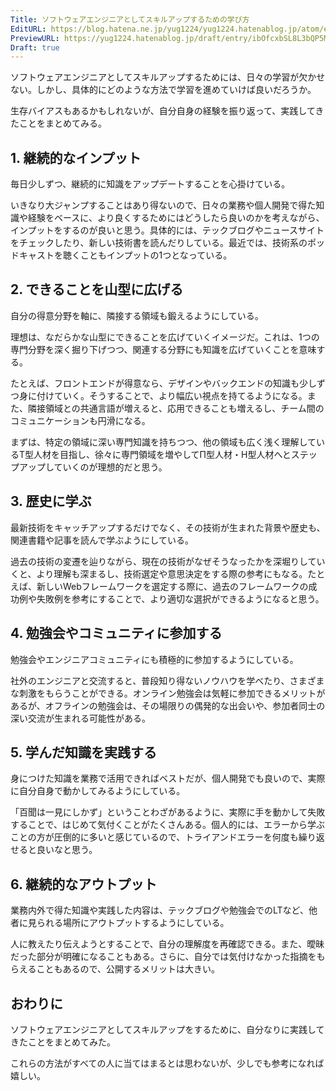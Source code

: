 ```yaml
---
Title: ソフトウェアエンジニアとしてスキルアップするための学び方
EditURL: https://blog.hatena.ne.jp/yug1224/yug1224.hatenablog.jp/atom/entry/6802418398331483182
PreviewURL: https://yug1224.hatenablog.jp/draft/entry/ibOfcxbSL8L3bQP5MJcmtdEH_jI
Draft: true
---
```


ソフトウェアエンジニアとしてスキルアップするためには、日々の学習が欠かせない。しかし、具体的にどのような方法で学習を進めていけば良いだろうか。

生存バイアスもあるかもしれないが、自分自身の経験を振り返って、実践してきたことをまとめてみる。

## 1. 継続的なインプット

毎日少しずつ、継続的に知識をアップデートすることを心掛けている。

いきなり大ジャンプすることはあり得ないので、日々の業務や個人開発で得た知識や経験をベースに、より良くするためにはどうしたら良いのかを考えながら、インプットをするのが良いと思う。具体的には、テックブログやニュースサイトをチェックしたり、新しい技術書を読んだりしている。最近では、技術系のポッドキャストを聴くこともインプットの1つとなっている。

## 2. できることを山型に広げる

自分の得意分野を軸に、隣接する領域も鍛えるようにしている。

理想は、なだらかな山型にできることを広げていくイメージだ。これは、1つの専門分野を深く掘り下げつつ、関連する分野にも知識を広げていくことを意味する。

たとえば、フロントエンドが得意なら、デザインやバックエンドの知識も少しずつ身に付けていく。そうすることで、より幅広い視点を持てるようになる。また、隣接領域との共通言語が増えると、応用できることも増えるし、チーム間のコミュニケーションも円滑になる。

まずは、特定の領域に深い専門知識を持ちつつ、他の領域も広く浅く理解しているT型人材を目指し、徐々に専門領域を増やしてΠ型人材・H型人材へとステップアップしていくのが理想的だと思う。

## 3. 歴史に学ぶ

最新技術をキャッチアップするだけでなく、その技術が生まれた背景や歴史も、関連書籍や記事を読んで学ぶようにしている。

過去の技術の変遷を辿りながら、現在の技術がなぜそうなったかを深堀りしていくと、より理解も深まるし、技術選定や意思決定をする際の参考にもなる。たとえば、新しいWebフレームワークを選定する際に、過去のフレームワークの成功例や失敗例を参考にすることで、より適切な選択ができるようになると思う。

## 4. 勉強会やコミュニティに参加する

勉強会やエンジニアコミュニティにも積極的に参加するようにしている。

社外のエンジニアと交流すると、普段知り得ないノウハウを学べたり、さまざまな刺激をもらうことができる。オンライン勉強会は気軽に参加できるメリットがあるが、オフラインの勉強会は、その場限りの偶発的な出会いや、参加者同士の深い交流が生まれる可能性がある。

## 5. 学んだ知識を実践する

身につけた知識を業務で活用できればベストだが、個人開発でも良いので、実際に自分自身で動かしてみるようにしている。

「百聞は一見にしかず」ということわざがあるように、実際に手を動かして失敗することで、はじめて気付くことがたくさんある。個人的には、エラーから学ぶことの方が圧倒的に多いと感じているので、トライアンドエラーを何度も繰り返せると良いなと思う。

## 6. 継続的なアウトプット

業務内外で得た知識や実践した内容は、テックブログや勉強会でのLTなど、他者に見られる場所にアウトプットするようにしている。

人に教えたり伝えようとすることで、自分の理解度を再確認できる。また、曖昧だった部分が明確になることもある。さらに、自分では気付けなかった指摘をもらえることもあるので、公開するメリットは大きい。

## おわりに

ソフトウェアエンジニアとしてスキルアップをするために、自分なりに実践してきたことをまとめてみた。

これらの方法がすべての人に当てはまるとは思わないが、少しでも参考になれば嬉しい。
